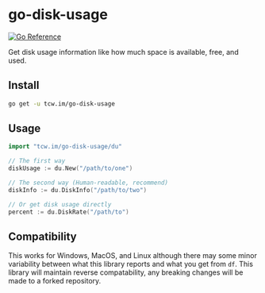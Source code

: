 go-disk-usage
=============

[![Go Reference](https://pkg.go.dev/badge/tcw.im/go-disk-usage.svg)](https://pkg.go.dev/tcw.im/go-disk-usage)

Get disk usage information like how much space is available, free, and used.  

## Install

```bash
go get -u tcw.im/go-disk-usage
```

## Usage

```go
import "tcw.im/go-disk-usage/du"

// The first way
diskUsage := du.New("/path/to/one")

// The second way (Human-readable, recommend)
diskInfo := du.DiskInfo("/path/to/two")

// Or get disk usage directly
percent := du.DiskRate("/path/to")
```

## Compatibility

This works for Windows, MacOS, and Linux although there may some minor variability between what this library reports and what you get from `df`.  This library will maintain reverse compatability, any breaking changes will be made to a forked repository.
